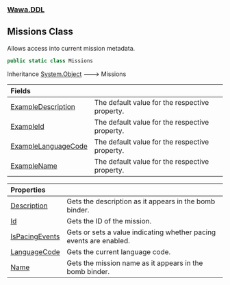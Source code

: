 ### [Wawa.DDL](Wawa.DDL.md 'Wawa.DDL')

## Missions Class

Allows access into current mission metadata.

```csharp
public static class Missions
```

Inheritance [System.Object](https://docs.microsoft.com/en-us/dotnet/api/System.Object 'System.Object') &#129106; Missions

| Fields | |
| :--- | :--- |
| [ExampleDescription](ExampleDescription.md 'Wawa.DDL.Missions.ExampleDescription') | The default value for the respective property. |
| [ExampleId](ExampleId.md 'Wawa.DDL.Missions.ExampleId') | The default value for the respective property. |
| [ExampleLanguageCode](ExampleLanguageCode.md 'Wawa.DDL.Missions.ExampleLanguageCode') | The default value for the respective property. |
| [ExampleName](ExampleName.md 'Wawa.DDL.Missions.ExampleName') | The default value for the respective property. |

| Properties | |
| :--- | :--- |
| [Description](Missions.Description().md 'Wawa.DDL.Missions.Description') | Gets the description as it appears in the bomb binder. |
| [Id](Missions.Id().md 'Wawa.DDL.Missions.Id') | Gets the ID of the mission. |
| [IsPacingEvents](Missions.IsPacingEvents().md 'Wawa.DDL.Missions.IsPacingEvents') | Gets or sets a value indicating whether pacing events are enabled. |
| [LanguageCode](Missions.LanguageCode().md 'Wawa.DDL.Missions.LanguageCode') | Gets the current language code. |
| [Name](Missions.Name().md 'Wawa.DDL.Missions.Name') | Gets the mission name as it appears in the bomb binder. |
